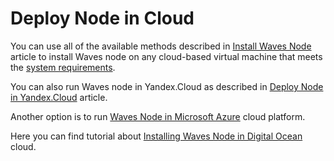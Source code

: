 # Deploy Node in Cloud

You can use all of the available methods described in [Install Waves Node](/en/waves-node/how-to-install-a-node/how-to-install-a-node) article to install Waves node on any cloud-based virtual machine that meets the [system requirements](/en/waves-node/how-to-install-a-node/how-to-install-a-node#system-requirements).

You can also run Waves node in Yandex.Cloud as described in [Deploy Node in Yandex.Cloud](/en/waves-node/running-waves-node-in-yandex-cloud) article.

Another option is to run [Waves Node in Microsoft Azure](https://azuremarketplace.microsoft.com/en-us/marketplace/apps/waves.waves_docker?tab=Overview) cloud platform.

Here you can find tutorial about [Installing Waves Node in Digital Ocean](https://www.youtube.com/watch?v=CDmMeZlzKbk&feature=youtu.be) cloud.
